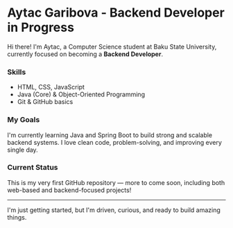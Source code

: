 #  Aytac Garibova - Backend Developer in Progress

Hi there! I'm Aytac, a Computer Science student at Baku State University, currently focused on becoming a **Backend Developer**.

###  Skills
-  HTML, CSS, JavaScript
-  Java (Core) & Object-Oriented Programming
-  Git & GitHub basics

###  My Goals
I'm currently learning Java and Spring Boot to build strong and scalable backend systems. I love clean code, problem-solving, and improving every single day.

###  Current Status
This is my very first GitHub repository — more to come soon, including both web-based and backend-focused projects!

---

 I'm just getting started, but I'm driven, curious, and ready to build amazing things.